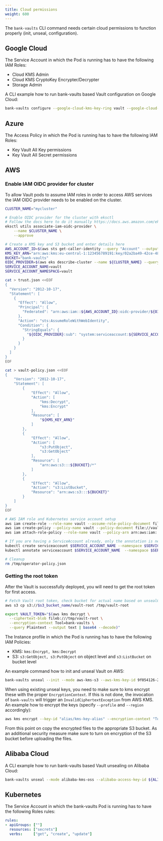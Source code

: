 ```yaml
---
title: Cloud permissions
weight: 600
---
```


The `bank-vaults` CLI command needs certain cloud permissions to function properly (init, unseal, configuration).

## Google Cloud

The Service Account in which the Pod is running has to have the following IAM Roles:

- Cloud KMS Admin
- Cloud KMS CryptoKey Encrypter/Decrypter
- Storage Admin

A CLI example how to run bank-vaults based Vault configuration on Google Cloud:

```bash
bank-vaults configure --google-cloud-kms-key-ring vault --google-cloud-kms-crypto-key bank-vaults --google-cloud-kms-location global --google-cloud-storage-bucket vault-ha --google-cloud-kms-project continual-flow-276578
```

## Azure

The Access Policy in which the Pod is running has to have the following IAM Roles:

- Key Vault All Key permissions
- Key Vault All Secret permissions

## AWS

### Enable IAM OIDC provider for cluster

To allow Vault pods to assume IAM roles in order to access AWS services the IAM OIDC provider needs to be enabled on the cluster.

```bash
CLUSTER_NAME="mycluster"

# Enable OIDC provider for the cluster with eksctl
# Follow the docs here to do it manually https://docs.aws.amazon.com/eks/latest/userguide/enable-iam-roles-for-service-accounts.html
eksctl utils associate-iam-oidc-provider \
    --name $CLUSTER_NAME \
    --approve

# Create a KMS key and S3 bucket and enter details here
AWS_ACCOUNT_ID=$(aws sts get-caller-identity --query "Account" --output text)
KMS_KEY_ARN="arn:aws:kms:eu-central-1:123456789191:key/02a2ba49-42ce-487f-b006-34c64f4b760e"
BUCKET="bank-vaults"
OIDC_PROVIDER=$(aws eks describe-cluster --name ${CLUSTER_NAME} --query "cluster.identity.oidc.issuer" --output text | sed -e "s/^https:\/\///")
SERVICE_ACCOUNT_NAME=vault
SERVICE_ACCOUNT_NAMESPACE=vault

cat > trust.json <<EOF
{
  "Version": "2012-10-17",
  "Statement": [
    {
      "Effect": "Allow",
      "Principal": {
        "Federated": "arn:aws:iam::${AWS_ACCOUNT_ID}:oidc-provider/${OIDC_PROVIDER}"
      },
      "Action": "sts:AssumeRoleWithWebIdentity",
      "Condition": {
        "StringEquals": {
          "${OIDC_PROVIDER}:sub": "system:serviceaccount:${SERVICE_ACCOUNT_NAMESPACE}:${SERVICE_ACCOUNT_NAME}"
        }
      }
    }
  ]
}
EOF

cat > vault-policy.json <<EOF
{
    "Version": "2012-10-17",
    "Statement": [
        {
            "Effect": "Allow",
            "Action": [
                "kms:Decrypt",
                "kms:Encrypt"
            ],
            "Resource": [
                "${KMS_KEY_ARN}"
            ]
        },
        {
            "Effect": "Allow",
            "Action": [
                "s3:PutObject",
                "s3:GetObject"
            ],
            "Resource": [
                "arn:aws:s3:::${BUCKET}/*"
            ]
        },
        {
            "Effect": "Allow",
            "Action": "s3:ListBucket",
            "Resource": "arn:aws:s3:::${BUCKET}"
        }
    ]
}
EOF

# AWS IAM role and Kubernetes service account setup
aws iam create-role --role-name vault --assume-role-policy-document file://trust.json
aws iam create-policy --policy-name vault --policy-document file://vault-policy.json
aws iam attach-role-policy --role-name vault --policy-arn arn:aws:iam::${AWS_ACCOUNT_ID}:policy/vault

# If you are having a ServiceAccount already, only the annotation is needed
kubectl create serviceaccount $SERVICE_ACCOUNT_NAME --namespace $SERVICE_ACCOUNT_NAMESPACE
kubectl annotate serviceaccount $SERVICE_ACCOUNT_NAME  --namespace $SERVICE_ACCOUNT_NAMESPACE eks.amazonaws.com/role-arn="arn:aws:iam::${AWS_ACCOUNT_ID}:role/vault"

# Cleanup
rm /tmp/operator-policy.json
```

### Getting the root token

After the Vault is successfully deployed, you will need to get the root token for first access.

```bash
# Fetch Vault root token, check bucket for actual name based on unsealConfig.aws.s3Prefix
aws s3 cp s3://$s3_bucket_name/vault-root /tmp/vault-root

export VAULT_TOKEN="$(aws kms decrypt \
  --ciphertext-blob fileb:///tmp/vault-root \
  --encryption-context Tool=bank-vaults \
  --query Plaintext --output text | base64 --decode)"
```

The Instance profile in which the Pod is running has to have the following IAM Policies:

- KMS: `kms:Encrypt, kms:Decrypt`
- S3:  `s3:GetObject, s3:PutObject` on object level and `s3:ListBucket` on bucket level

An example command how to init and unseal Vault on AWS:

```bash
bank-vaults unseal --init --mode aws-kms-s3 --aws-kms-key-id 9f054126-2a98-470c-9f10-9b3b0cad94a1 --aws-s3-region eu-west-1 --aws-kms-region eu-west-1 --aws-s3-bucket bank-vaults
```

When using existing unseal keys, you need to make sure to kms encrypt these with the proper `EncryptionContext`.
If this is not done, the invocation of `bank-vaults` will trigger an `InvalidCiphertextException` from AWS KMS.
An example how to encrypt the keys (specify `--profile` and `--region` accordingly):

```bash
aws kms encrypt --key-id "alias/kms-key-alias" --encryption-context "Tool=bank-vaults"  --plaintext fileb://vault-unseal-0.txt --output text --query CiphertextBlob | base64 -D > vault-unseal-0
```

From this point on copy the encrypted files to the appropriate S3 bucket.
As an additional security measure make sure to turn on encryption of the S3 bucket before uploading the files.

## Alibaba Cloud

A CLI example how to run bank-vaults based Vault unsealing on Alibaba Cloud:

```bash
bank-vaults unseal --mode alibaba-kms-oss --alibaba-access-key-id ${ALIBABA_ACCESS_KEY_ID} --alibaba-access-key-secret ${ALIBABA_ACCESS_KEY_SECRET} --alibaba-kms-region eu-central-1 --alibaba-kms-key-id ${ALIBABA_KMS_KEY_UUID} --alibaba-oss-endpoint oss-eu-central-1.aliyuncs.com --alibaba-oss-bucket bank-vaults
```

## Kubernetes

The Service Account in which the bank-vaults Pod is running has to have the following Roles rules:

```yaml
rules:
- apiGroups: [""]
  resources: ["secrets"]
  verbs:     ["get", "create", "update"]
```
